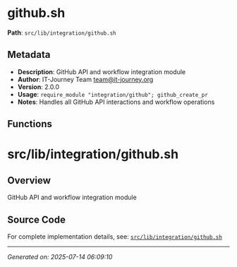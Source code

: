 # github.sh

**Path**: `src/lib/integration/github.sh`

## Metadata

- **Description**: GitHub API and workflow integration module
- **Author**: IT-Journey Team <team@it-journey.org>
- **Version**: 2.0.0
- **Usage**: `require_module "integration/github"; github_create_pr`
- **Notes**: Handles all GitHub API interactions and workflow operations

## Functions

# src/lib/integration/github.sh

## Overview

GitHub API and workflow integration module


## Source Code

For complete implementation details, see: [`src/lib/integration/github.sh`](../../src/lib/integration/github.sh)

---
*Generated on: 2025-07-14 06:09:10*
